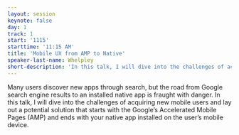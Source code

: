 ```yaml
---
layout: session
keynote: false
day: 1
track: 1
start: '1115'
starttime: '11:15 AM'
title: 'Mobile UX from AMP to Native'
speaker-last-name: Whelpley
short-description: 'In this talk, I will dive into the challenges of acquiring new mobile users and lay out a potential solution that starts with the Google’s Accelerated Mobile Pages (AMP) and ends with your native app installed on the user’s mobile device.'
---
```


Many users discover new apps through search, but the road from Google search engine results to an installed native app is fraught with danger. In this talk, I will dive into the challenges of acquiring new mobile users and lay out a potential solution that starts with the Google’s Accelerated Mobile Pages (AMP) and ends with your native app installed on the user’s mobile device.
